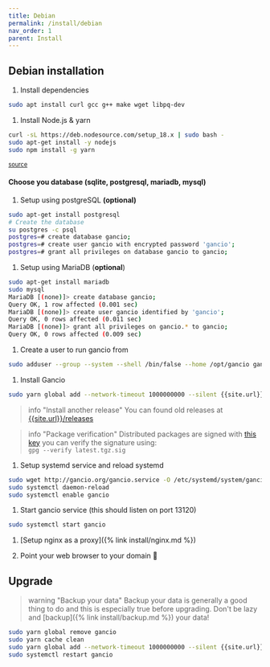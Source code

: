 ```yaml
---
title: Debian
permalink: /install/debian
nav_order: 1
parent: Install
---
```


## Debian installation

1. Install dependencies
```bash
sudo apt install curl gcc g++ make wget libpq-dev
```


1. Install Node.js & yarn
```bash
curl -sL https://deb.nodesource.com/setup_18.x | sudo bash -
sudo apt-get install -y nodejs
sudo npm install -g yarn
```
<small>[source](https://github.com/nodesource/distributions/blob/master/README.md)</small>

#### Choose you database (sqlite, postgresql, mariadb, mysql)
1. Setup using postgreSQL __(optional)__
```bash
sudo apt-get install postgresql
# Create the database
su postgres -c psql
postgres=# create database gancio;
postgres=# create user gancio with encrypted password 'gancio';
postgres=# grant all privileges on database gancio to gancio;
```

1. Setup using MariaDB (__optional__)
```bash
sudo apt-get install mariadb
sudo mysql
MariaDB [(none)]> create database gancio;
Query OK, 1 row affected (0.001 sec)
MariaDB [(none)]> create user gancio identified by 'gancio';
Query OK, 0 rows affected (0.011 sec)
MariaDB [(none)]> grant all privileges on gancio.* to gancio;
Query OK, 0 rows affected (0.009 sec)
```

1. Create a user to run gancio from
```bash
sudo adduser --group --system --shell /bin/false --home /opt/gancio gancio
```
1. Install Gancio
```bash
sudo yarn global add --network-timeout 1000000000 --silent {{site.url}}/latest.tgz
```

> info "Install another release"
> You can found old releases at [{{site.url}}/releases]({{site.url}}/releases)

> info "Package verification"
> Distributed packages are signed with [this key](/assets/underscore_to.hacklab.asc) you can verify the signature using:  
> `gpg --verify latest.tgz.sig`


1. Setup systemd service and reload systemd
```bash
sudo wget http://gancio.org/gancio.service -O /etc/systemd/system/gancio.service
sudo systemctl daemon-reload
sudo systemctl enable gancio
```

1. Start gancio service (this should listen on port 13120)
```bash
sudo systemctl start gancio
```

1. [Setup nginx as a proxy]({% link install/nginx.md %})

1. Point your web browser to your domain :tada:

## Upgrade

> warning "Backup your data"
> Backup your data is generally a good thing to do and this is especially true before upgrading.
> Don't be lazy and [backup]({% link install/backup.md %}) your data!

```bash
sudo yarn global remove gancio
sudo yarn cache clean
sudo yarn global add --network-timeout 1000000000 --silent {{site.url}}/latest.tgz
sudo systemctl restart gancio
```
